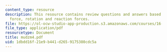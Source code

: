 ```yaml
---
content_type: resource
description: This resource contains review questions and answers based on vertical
  force, rotation and reaction forces.
file: https://ol-ocw-studio-app-production.s3.amazonaws.com/courses/16-01-unified-engineering-i-ii-iii-iv-fall-2005-spring-2006/1dbdd16f21e9b441d2659175380cdc5a_mudzm4.pdf
file_type: application/pdf
resourcetype: Document
title: mudzm4.pdf
uid: 1dbdd16f-21e9-b441-d265-9175380cdc5a
---
```

